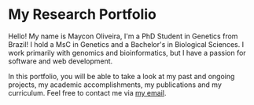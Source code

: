 # My Research Portfolio

Hello! My name is Maycon Oliveira, I'm a PhD Student in Genetics from Brazil! I hold
a MsC in Genetics and a Bachelor's in Biological Sciences. I work primarily with
genomics and bioinformatics, but I have a passion for software and web development.

In this portfolio, you will be able to take a look at my past and ongoing projects,
my academic accomplishments, my publications and my curriculum. Feel free to contact
me via [my email](mailto:flayner5@gmail.com).

